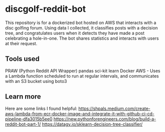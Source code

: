 # discgolf-reddit-bot
This repository is for a dockerized bot hosted on AWS that interacts with a disc golfing forum. Using data I collected, it classifies posts with a decision tree, and congratulates users when it detects they have made a post celebrating a hole-in-one. The bot shares statistics and interacts with users at their request.
## Tools used
PRAW (Python Reddit API Wrapper)
pandas
sci-kit learn
Docker
AWS - Uses a Lambda function scheduled to run at regular intervals, and communicates with an S3 bucket using boto3 
## Learn more
Here are some links I found helpful:
https://shpals.medium.com/create-aws-lambda-from-ecr-docker-image-and-integrate-it-with-github-ci-cd-pipeline-dfa3015b5ee0
https://new.pythonforengineers.com/blog/build-a-reddit-bot-part-1/
https://datagy.io/sklearn-decision-tree-classifier/

